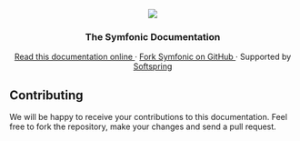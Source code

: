 <p align="center"><a href="https://softspring.es/symfonic" target="_blank">
  <img src="https://storage.googleapis.com/softspring-images/d3ca848a7019bd4965f1b7da8ccb03c473b81dd0.png">
</a></p>

<h3 align="center">
  The Symfonic Documentation
</h3>

<p align="center">
  <a href="https://docs.softspring.es/symfonic/current/">
    Read this documentation online
  </a>
    ·
  <a href="https://github.com/softspring/symfonic">
    Fork Symfonic on GitHub
  </a>
    ·
  Supported by
  <a href="https://softspring.es/">
    Softspring
  </a>
</p>

## Contributing

We will be happy to receive your contributions to this documentation. Feel free to fork the repository, make your
changes and send a pull request.

